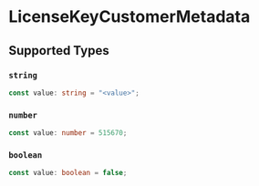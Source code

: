 # LicenseKeyCustomerMetadata


## Supported Types

### `string`

```typescript
const value: string = "<value>";
```

### `number`

```typescript
const value: number = 515670;
```

### `boolean`

```typescript
const value: boolean = false;
```

